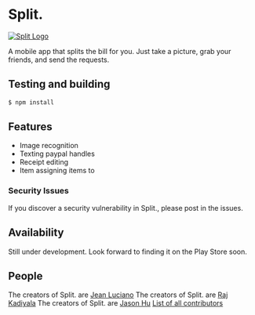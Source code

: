 # Split.

[![Split Logo](http://c1.staticflickr.com/5/4345/36795136172_5fe7be8159_n.jpg)](http://c1.staticflickr.com/5/4345/36795136172_5fe7be8159_n.jpg)

  A mobile app that splits the bill for you. Just take a picture, grab your friends, and send the requests.


## Testing and building

```bash
$ npm install
```

## Features

  * Image recognition
  * Texting paypal handles
  * Receipt editing
  * Item assigning items to 


### Security Issues

If you discover a security vulnerability in Split., please post in the issues.


## Availability

  Still under development.  Look forward to finding it on the Play Store soon.


## People

The creators of Split. are [Jean Luciano](https://github.com/jeanluciano)
The creators of Split. are [Raj Kadiyala](https://github.com/rajkadiyala)
The creators of Split. are [Jason Hu](https://github.com/jhu7235)
[List of all contributors](https://github.com/jeanluciano/split-receipt/graphs/contributors)

